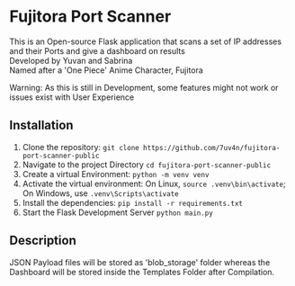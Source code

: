 # Fujitora Port Scanner

This is an Open-source Flask application that scans a set of IP addresses and their Ports and give a dashboard on results\
Developed by Yuvan and Sabrina\
Named after a 'One Piece' Anime Character, Fujitora

Warning: As this is still in Development, some features might not work or issues exist with User Experience

## Installation

1. Clone the repository:
   ```git clone https://github.com/7uv4n/fujitora-port-scanner-public```
2. Navigate to the project Directory
    ```cd fujitora-port-scanner-public```
3. Create a virtual Environment:
    ```python -m venv venv```  
4. Activate the virtual environment:
    On Linux, ```source .venv\bin\activate```; On Windows, use ```.venv\Scripts\activate```
5. Install the dependencies:
    ```pip install -r requirements.txt```
6. Start the Flask Development Server
    ```python main.py```

## Description

JSON Payload files will be stored as 'blob_storage' folder whereas the Dashboard will be stored inside the Templates Folder after Compilation. 
